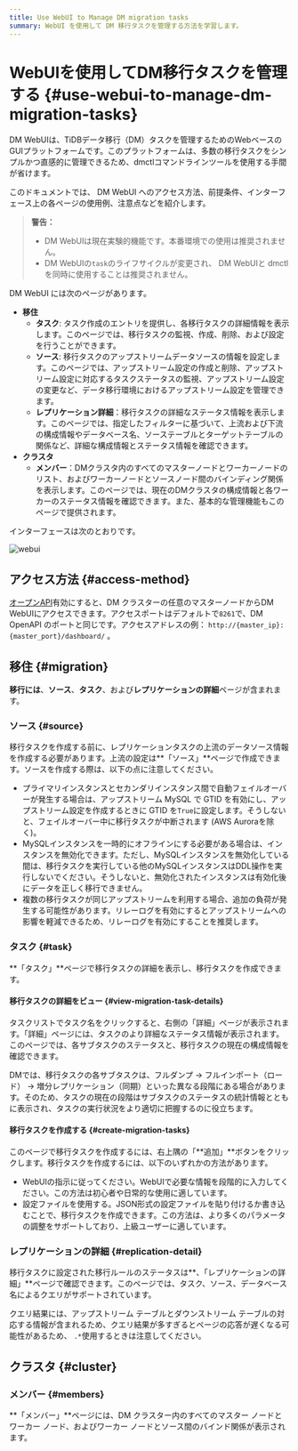 ```yaml
---
title: Use WebUI to Manage DM migration tasks
summary: WebUI を使用して DM 移行タスクを管理する方法を学習します。
---
```


# WebUIを使用してDM移行タスクを管理する {#use-webui-to-manage-dm-migration-tasks}

DM WebUIは、TiDBデータ移行（DM）タスクを管理するためのWebベースのGUIプラットフォームです。このプラットフォームは、多数の移行タスクをシンプルかつ直感的に管理できるため、dmctlコマンドラインツールを使用する手間が省けます。

このドキュメントでは、 DM WebUI へのアクセス方法、前提条件、インターフェース上の各ページの使用例、注意点などを紹介します。

> **警告：**
>
> -   DM WebUIは現在実験的機能です。本番環境での使用は推奨されません。
> -   DM WebUIの`task`のライフサイクルが変更され、 DM WebUIと dmctl を同時に使用することは推奨されません。

DM WebUI には次のページがあります。

-   **移住**
    -   **タスク**: タスク作成のエントリを提供し、各移行タスクの詳細情報を表示します。このページでは、移行タスクの監視、作成、削除、および設定を行うことができます。
    -   **ソース**: 移行タスクのアップストリームデータソースの情報を設定します。このページでは、アップストリーム設定の作成と削除、アップストリーム設定に対応するタスクステータスの監視、アップストリーム設定の変更など、データ移行環境におけるアップストリーム設定を管理できます。
    -   **レプリケーション詳細**：移行タスクの詳細なステータス情報を表示します。このページでは、指定したフィルターに基づいて、上流および下流の構成情報やデータベース名、ソーステーブルとターゲットテーブルの関係など、詳細な構成情報とステータス情報を確認できます。
-   **クラスタ**
    -   **メンバー**：DMクラスタ内のすべてのマスターノードとワーカーノードのリスト、およびワーカーノードとソースノード間のバインディング関係を表示します。このページでは、現在のDMクラスタの構成情報と各ワーカーのステータス情報を確認できます。また、基本的な管理機能もこのページで提供されます。

インターフェースは次のとおりです。

![webui](https://docs-download.pingcap.com/media/images/docs/dm/dm-webui-preview-en.png)

## アクセス方法 {#access-method}

[オープンAPI](/dm/dm-open-api.md#maintain-dm-clusters-using-openapi)有効にすると、DM クラスターの任意のマスターノードからDM WebUIにアクセスできます。アクセスポートはデフォルトで`8261`で、DM OpenAPI のポートと同じです。アクセスアドレスの例： `http://{master_ip}:{master_port}/dashboard/` 。

## 移住 {#migration}

**移行には**、**ソース**、**タスク**、および**レプリケーションの詳細**ページが含まれます。

### ソース {#source}

移行タスクを作成する前に、レプリケーションタスクの上流のデータソース情報を作成する必要があります。上流の設定は**「ソース」**ページで作成できます。ソースを作成する際は、以下の点に注意してください。

-   プライマリインスタンスとセカンダリインスタンス間で自動フェイルオーバーが発生する場合は、アップストリーム MySQL で GTID を有効にし、アップストリーム設定を作成するときに GTID を`True`に設定します。そうしないと、フェイルオーバー中に移行タスクが中断されます (AWS Auroraを除く)。
-   MySQLインスタンスを一時的にオフラインにする必要がある場合は、インスタンスを無効化できます。ただし、MySQLインスタンスを無効化している間は、移行タスクを実行している他のMySQLインスタンスはDDL操作を実行しないでください。そうしないと、無効化されたインスタンスは有効化後にデータを正しく移行できません。
-   複数の移行タスクが同じアップストリームを利用する場合、追加の負荷が発生する可能性があります。リレーログを有効にするとアップストリームへの影響を軽減できるため、リレーログを有効にすることを推奨します。

### タスク {#task}

**「タスク」**ページで移行タスクの詳細を表示し、移行タスクを作成できます。

#### 移行タスクの詳細をビュー {#view-migration-task-details}

タスクリストでタスク名をクリックすると、右側の「詳細」ページが表示されます。「詳細」ページには、タスクのより詳細なステータス情報が表示されます。このページでは、各サブタスクのステータスと、移行タスクの現在の構成情報を確認できます。

DMでは、移行タスクの各サブタスクは、フルダンプ -&gt; フルインポート（ロード） -&gt; 増分レプリケーション（同期）といった異なる段階にある場合があります。そのため、タスクの現在の段階はサブタスクのステータスの統計情報とともに表示され、タスクの実行状況をより適切に把握するのに役立ちます。

#### 移行タスクを作成する {#create-migration-tasks}

このページで移行タスクを作成するには、右上隅の「**追加」**ボタンをクリックします。移行タスクを作成するには、以下のいずれかの方法があります。

-   WebUIの指示に従ってください。WebUIで必要な情報を段階的に入力してください。この方法は初心者や日常的な使用に適しています。
-   設定ファイルを使用する。JSON形式の設定ファイルを貼り付けるか書き込むことで、移行タスクを作成できます。この方法は、より多くのパラメータの調整をサポートしており、上級ユーザーに適しています。

### レプリケーションの詳細 {#replication-detail}

移行タスクに設定された移行ルールのステータスは**、「レプリケーションの詳細」**ページで確認できます。このページでは、タスク、ソース、データベース名によるクエリがサポートされています。

クエリ結果には、アップストリーム テーブルとダウンストリーム テーブルの対応する情報が含まれるため、クエリ結果が多すぎるとページの応答が遅くなる可能性があるため、 `.*`使用するときは注意してください。

## クラスタ {#cluster}

### メンバー {#members}

**「メンバー」**ページには、DM クラスター内のすべてのマスター ノードとワーカー ノード、およびワーカー ノードとソース間のバインド関係が表示されます。
